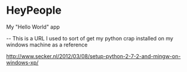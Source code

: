 # HeyPeople
My "Hello World" app

-- This is a URL I used to sort of get my python crap installed on my windows machine as a reference

http://www.secker.nl/2012/03/08/setup-python-2-7-2-and-mingw-on-windows-xp/
